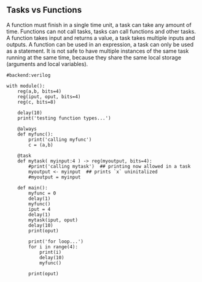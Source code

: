 Tasks vs Functions
------------------
A function must finish in a single time unit, a task can take any amount of time.
Functions can not call tasks, tasks can call functions and other tasks.
A function takes input and returns a value, a task takes multiple inputs and outputs.
A function can be used in an expression, a task can only be used as a statement.
It is not safe to have multiple instances of the same task running at the same time,
because they share the same local storage (arguments and local variables).

```rusthon
#backend:verilog

with module():
	reg(a,b, bits=4)
	reg(iput, oput, bits=4)
	reg(c, bits=8)

	delay(10)
	print('testing function types...')

	@always
	def myfunc():
		print('calling myfunc')
		c = (a,b)

	@task
	def mytask( myinput:4 ) -> reg(myoutput, bits=4):
		#print('calling mytask')  ## printing now allowed in a task
		myoutput <- myinput  ## prints `x` uninitalized
		#myoutput = myinput

	def main():
		myfunc = 0
		delay(1)
		myfunc()
		iput = 4
		delay(1)
		mytask(iput, oput)
		delay(10)
		print(oput)

		print('for loop...')
		for i in range(4):
			print(i)
			delay(10)
			myfunc()

		print(oput)

```